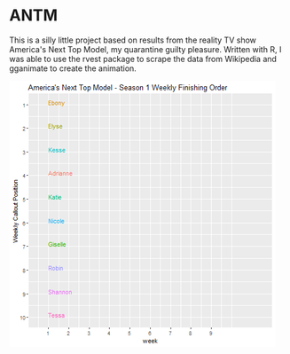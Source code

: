 # ANTM

This is a silly little project based on results from the reality TV show America's Next Top Model, my quarantine guilty pleasure.  Written with R, I was able to use the rvest package to scrape the data from Wikipedia and gganimate to create the animation.

![America's Next Top Model Season 1 Results](s1.gif)
